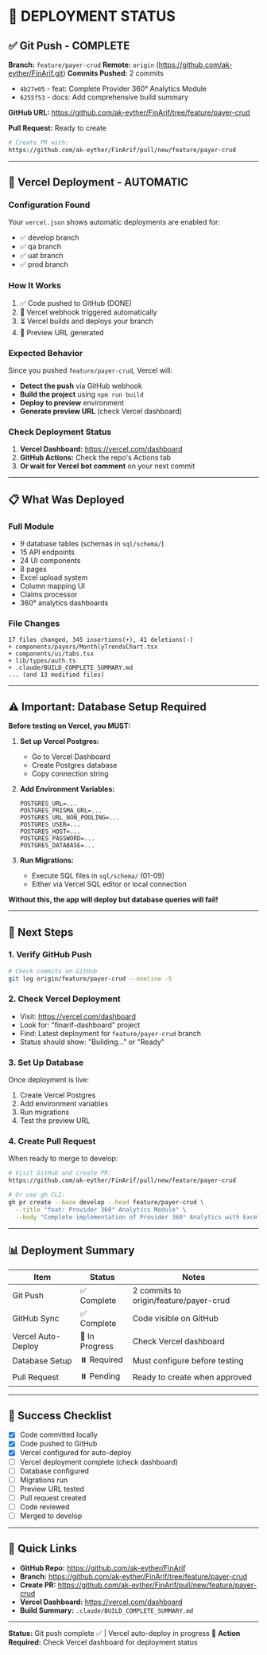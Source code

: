 # 🚀 DEPLOYMENT STATUS

## ✅ Git Push - COMPLETE

**Branch:** `feature/payer-crud`
**Remote:** `origin` (https://github.com/ak-eyther/FinArif.git)
**Commits Pushed:** 2 commits
- `4b27e05` - feat: Complete Provider 360° Analytics Module
- `6255f53` - docs: Add comprehensive build summary

**GitHub URL:** https://github.com/ak-eyther/FinArif/tree/feature/payer-crud

**Pull Request:** Ready to create
```bash
# Create PR with:
https://github.com/ak-eyther/FinArif/pull/new/feature/payer-crud
```

---

## 🔄 Vercel Deployment - AUTOMATIC

### Configuration Found
Your `vercel.json` shows automatic deployments are enabled for:
- ✅ develop branch
- ✅ qa branch  
- ✅ uat branch
- ✅ prod branch

### How It Works
1. ✅ Code pushed to GitHub (DONE)
2. 🔄 Vercel webhook triggered automatically
3. ⏳ Vercel builds and deploys your branch
4. 🎉 Preview URL generated

### Expected Behavior
Since you pushed `feature/payer-crud`, Vercel will:
- **Detect the push** via GitHub webhook
- **Build the project** using `npm run build`
- **Deploy to preview** environment
- **Generate preview URL** (check Vercel dashboard)

### Check Deployment Status
1. **Vercel Dashboard:** https://vercel.com/dashboard
2. **GitHub Actions:** Check the repo's Actions tab
3. **Or wait for Vercel bot comment** on your next commit

---

## 📋 What Was Deployed

### Full Module
- 9 database tables (schemas in `sql/schema/`)
- 15 API endpoints
- 24 UI components  
- 8 pages
- Excel upload system
- Column mapping UI
- Claims processor
- 360° analytics dashboards

### File Changes
```
17 files changed, 345 insertions(+), 41 deletions(-)
+ components/payers/MonthlyTrendsChart.tsx
+ components/ui/tabs.tsx
+ lib/types/auth.ts
+ .claude/BUILD_COMPLETE_SUMMARY.md
... (and 13 modified files)
```

---

## ⚠️ Important: Database Setup Required

**Before testing on Vercel, you MUST:**

1. **Set up Vercel Postgres:**
   - Go to Vercel Dashboard
   - Create Postgres database
   - Copy connection string

2. **Add Environment Variables:**
   ```
   POSTGRES_URL=...
   POSTGRES_PRISMA_URL=...
   POSTGRES_URL_NON_POOLING=...
   POSTGRES_USER=...
   POSTGRES_HOST=...
   POSTGRES_PASSWORD=...
   POSTGRES_DATABASE=...
   ```

3. **Run Migrations:**
   - Execute SQL files in `sql/schema/` (01-09)
   - Either via Vercel SQL editor or local connection

**Without this, the app will deploy but database queries will fail!**

---

## 🎯 Next Steps

### 1. Verify GitHub Push
```bash
# Check commits on GitHub
git log origin/feature/payer-crud --oneline -5
```

### 2. Check Vercel Deployment
- Visit: https://vercel.com/dashboard
- Look for: "finarif-dashboard" project
- Find: Latest deployment for `feature/payer-crud` branch
- Status should show: "Building..." or "Ready"

### 3. Set Up Database
Once deployment is live:
1. Create Vercel Postgres
2. Add environment variables
3. Run migrations
4. Test the preview URL

### 4. Create Pull Request
When ready to merge to develop:
```bash
# Visit GitHub and create PR:
https://github.com/ak-eyther/FinArif/pull/new/feature/payer-crud

# Or use gh CLI:
gh pr create --base develop --head feature/payer-crud \
  --title "feat: Provider 360° Analytics Module" \
  --body "Complete implementation of Provider 360° Analytics with Excel upload, column mapping, and analytics dashboards"
```

---

## 📊 Deployment Summary

| Item | Status | Notes |
|------|--------|-------|
| Git Push | ✅ Complete | 2 commits to origin/feature/payer-crud |
| GitHub Sync | ✅ Complete | Code visible on GitHub |
| Vercel Auto-Deploy | 🔄 In Progress | Check Vercel dashboard |
| Database Setup | ⏸️ Required | Must configure before testing |
| Pull Request | ⏸️ Pending | Ready to create when approved |

---

## 🎉 Success Checklist

- [x] Code committed locally
- [x] Code pushed to GitHub
- [x] Vercel configured for auto-deploy
- [ ] Vercel deployment complete (check dashboard)
- [ ] Database configured
- [ ] Migrations run
- [ ] Preview URL tested
- [ ] Pull request created
- [ ] Code reviewed
- [ ] Merged to develop

---

## 🔗 Quick Links

- **GitHub Repo:** https://github.com/ak-eyther/FinArif
- **Branch:** https://github.com/ak-eyther/FinArif/tree/feature/payer-crud
- **Create PR:** https://github.com/ak-eyther/FinArif/pull/new/feature/payer-crud
- **Vercel Dashboard:** https://vercel.com/dashboard
- **Build Summary:** `.claude/BUILD_COMPLETE_SUMMARY.md`

---

**Status:** Git push complete ✅ | Vercel auto-deploy in progress 🔄
**Action Required:** Check Vercel dashboard for deployment status

